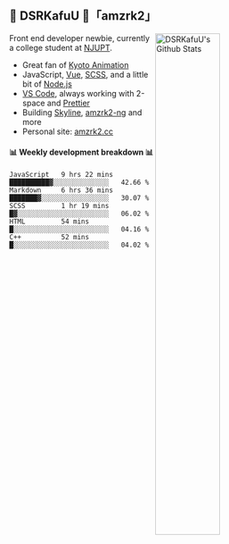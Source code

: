 ## 🍥 DSRKafuU 🍥「amzrk2」

<img align="right" alt="DSRKafuU's Github Stats" width="48%" src="https://github-readme-stats.vercel.app/api?username=amzrk2&count_private=true&show_icons=true&title_color=7793cc&icon_color=7793cc&text_color=595858&bg_color=ffffff" />

Front end developer newbie, currently a college student at [NJUPT](https://www.njupt.edu.cn/).

- Great fan of [Kyoto Animation](https://www.kyotoanimation.co.jp/)
- JavaScript, [Vue](https://vuejs.org/), [SCSS](https://sass-lang.com/), and a little bit of [Node.js](https://nodejs.org/)
- [VS Code](https://code.visualstudio.com), always working with 2-space and [Prettier](https://prettier.io/)
- Building [Skyline](https://github.com/amzrk2/skyline-overlay), [amzrk2-ng](https://github.com/amzrk2/amzrk2-ng) and more
- Personal site: [amzrk2.cc](https://amzrk2.cc/)

#### :bar_chart: Weekly development breakdown :bar_chart:

<!--START_SECTION:waka-->
```text
JavaScript   9 hrs 22 mins   ██████████▓░░░░░░░░░░░░░░   42.66 % 
Markdown     6 hrs 36 mins   ███████▓░░░░░░░░░░░░░░░░░   30.07 % 
SCSS         1 hr 19 mins    █▓░░░░░░░░░░░░░░░░░░░░░░░   06.02 % 
HTML         54 mins         █░░░░░░░░░░░░░░░░░░░░░░░░   04.16 % 
C++          52 mins         █░░░░░░░░░░░░░░░░░░░░░░░░   04.02 % 
```
<!--END_SECTION:waka-->

